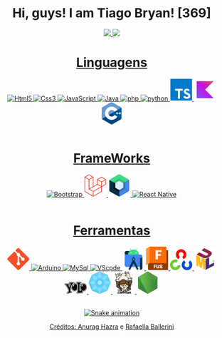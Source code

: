 
<div>
  
  <h1 class="typing-animation" align="center" >
    Hi, guys! I am Tiago Bryan! [369]
  </h1>
   <div style="margin: auto;" align="center" >
   <a href="https://github.com/TiagoBryan">
   <img height="180em" src="https://github-readme-stats.vercel.app/api?username=TiagoBryan&show_icons=true&theme=tokyonight&include_all_commits=true&count_private=true"/>
   <img height="180em" src="https://github-readme-stats.vercel.app/api/top-langs/?username=TiagoBryan&layout=compact&langs_count=6&theme=tokyonight"/>

</div>
</div>

<div align="center">
  <h1>Linguagens</h1>
  <img width="50" src="https://cdn.jsdelivr.net/gh/devicons/devicon/icons/html5/html5-plain.svg" title="Html5" alt="Html5" width="50">
  <img width="50" src="https://cdn.jsdelivr.net/gh/devicons/devicon/icons/css3/css3-plain.svg" title="Css3" alt="Css3" width="50">
  <img width="50" src="https://cdn.jsdelivr.net/gh/devicons/devicon/icons/javascript/javascript-plain.svg" title="JavaScript" alt="JavaScript" width="50">
  <img width="50" src="https://cdn.jsdelivr.net/gh/devicons/devicon/icons/java/java-plain.svg" title="Java" alt="Java" width="50">
  <img width="50" src="https://cdn.jsdelivr.net/gh/devicons/devicon/icons/php/php-plain.svg" title="php" alt="php" width="50">
  <img width="50" src="https://cdn.jsdelivr.net/gh/devicons/devicon/icons/python/python-plain.svg" title="python" alt="python" width="50"> 
  <img width="50" src="https://github.com/devicons/devicon/blob/master/icons/typescript/typescript-plain.svg" title="typescript" alt="typescript" width="50"> 
  <img src="https://github.com/devicons/devicon/blob/master/icons/kotlin/kotlin-original.svg" title="Kotlin" alt="Kotlin" width="50" />
   
  <img src="https://github.com/devicons/devicon/blob/master/icons/cplusplus/cplusplus-original.svg" title="cplusplus" alt="cplusplus" width="50" />
  
</div>

<br>

<div align="center">
  <h1>FrameWorks</h1>
   <img src="https://cdn.jsdelivr.net/gh/devicons/devicon/icons/bootstrap/bootstrap-original-wordmark.svg" title="Bootstrap" alt="Bootstrap" width="50"/>
  <img src="https://github.com/devicons/devicon/blob/master/icons/laravel/laravel-original.svg" title="Laravel" alt="Laravel" width="50"/>
  <img src="https://github.com/devicons/devicon/blob/master/icons/jetpackcompose/jetpackcompose-original.svg" title="jetpackcompose" alt="jetpackcompose" width="50"/>
  <img width="50" src="https://cdn.jsdelivr.net/gh/devicons/devicon/icons/react/react-original.svg" title="React Native" alt="React Native" width="50">
  
</div>

<br>
<div align="center">
  <h1>Ferramentas</h1>
 <img width="50" src="https://raw.githubusercontent.com/devicons/devicon/master/icons/git/git-original.svg">  
  <img src="https://cdn.jsdelivr.net/gh/devicons/devicon/icons/arduino/arduino-original.svg" title="Arduino" alt="Arduino" width="50"/>
  <img src="https://cdn.jsdelivr.net/gh/devicons/devicon/icons/mysql/mysql-original.svg" title="MySql" alt="MySql" width="50"/>
  <img src="https://cdn.jsdelivr.net/gh/devicons/devicon/icons/vscode/vscode-original.svg" title="VScode" alt="VScpde" width="50"/>
  
  <img src="https://github.com/devicons/devicon/blob/master/icons/androidstudio/androidstudio-original.svg" title="AndroidStudio" alt="AndroidStudio" width="50"/>

  <img src="./icons/Fusion.png" title="Fusion" alt="Fusion" width="50"/>
  <img src="./icons/OpenCV.png" title="OpenCV" alt="OpenCV" width="50"/>
  <img src="./icons/UML.png" title="UML" alt="UML" width="50"/>
  <img src="./icons/YOLO.svg" title="YOLO" alt="YOLO" width="50"/>
  <img src="./icons/tesseract.png" title="tesseract" alt="tesseract" width="50"/>
  
  <img src="https://github.com/devicons/devicon/blob/master/icons/composer/composer-original.svg" title="Composer" alt="Composer" width="50"/>
  <img src="https://github.com/devicons/devicon/blob/master/icons/nodejs/nodejs-original.svg" title="nodejs" alt="nodejs" width="50"/>
  
</div>

<br>



<div align="center">

  ![Snake animation](https://github.com/danielbped/danielbped/blob/output/github-contribution-grid-snake.svg)
  
</div>

<div align="center">
  <p>Créditos: <a href="https://github.com/anuraghazra/github-readme-stats">Anurag Hazra</a> e <a href="https://github.com/rafaballerini">Rafaella Ballerini</a></p>
</div>


